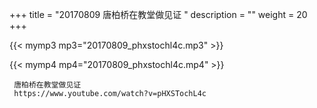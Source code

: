 +++
title = "20170809  唐柏桥在教堂做见证 "
description = ""
weight = 20
+++

{{< mymp3 mp3="20170809_phxstochl4c.mp3" >}}

{{< mymp4 mp4="20170809_phxstochl4c.mp4" >}}

     唐柏桥在教堂做见证 
     https://www.youtube.com/watch?v=pHXSTochL4c 
     

